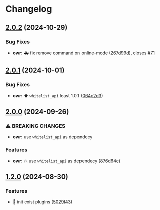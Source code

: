 # Changelog

## [2.0.2](https://github.com/Aimerny/MCDRPlugins/compare/offline_whitelist_reforged-v2.0.1...offline_whitelist_reforged-v2.0.2) (2024-10-29)


### Bug Fixes

* **owr:** :ambulance: fix remove command on online-mode ([267d99d](https://github.com/Aimerny/MCDRPlugins/commit/267d99d2be1c87b873caedd8eca74ae2fda134b9)), closes [#71](https://github.com/Aimerny/MCDRPlugins/issues/71)

## [2.0.1](https://github.com/Aimerny/MCDRPlugins/compare/offline_whitelist_reforged-v2.0.0...offline_whitelist_reforged-v2.0.1) (2024-10-01)


### Bug Fixes

* **owr:** :arrow_up: `whitelist_api` least 1.0.1 ([064c2d3](https://github.com/Aimerny/MCDRPlugins/commit/064c2d37934854bc20f78f16114ee6a1418eb9f7))

## [2.0.0](https://github.com/Aimerny/MCDRPlugins/compare/offline_whitelist_reforged-v1.2.0...offline_whitelist_reforged-v2.0.0) (2024-09-26)


### ⚠ BREAKING CHANGES

* **owr:** use `whitelist_api` as dependecy

### Features

* **owr:** :boom: use `whitelist_api` as dependecy ([876d64c](https://github.com/Aimerny/MCDRPlugins/commit/876d64cbf8e9a2a67a094d11110b225573bf594e))

## [1.2.0](https://github.com/Aimerny/MCDRPlugins/compare/offline_whitelist_reforged-v1.1.1...offline_whitelist_reforged-v1.2.0) (2024-08-30)


### Features

* :tada: init exist plugins ([5029f43](https://github.com/Aimerny/MCDRPlugins/commit/5029f430f3a376878270a08124a73cad63af7bc5))

